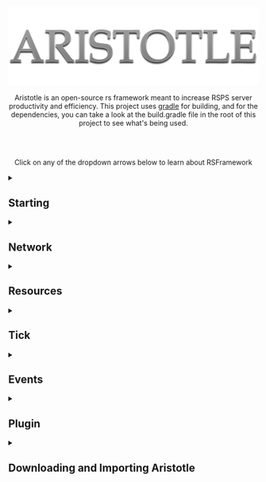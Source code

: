 <p align="center">
  <img src="Logo.png">
</p>


<p align="center">
Aristotle is an open-source rs framework meant to increase RSPS server productivity and efficiency. This project uses <a href="https://gradle.org/">gradle</a> for building, and for the dependencies, you can take a look at the build.gradle file in the root of this project to see what's being used.
</p>
<br>
<br>
<p align="center">Click on any of the dropdown arrows below to learn about RSFramework</p>

<details><summary><h2>Starting</h2></summary>
<p>

### Starting the framework from your server
```java
  RSFramework.run(Application.class); // The Application.class should be substituted with your main class from your lowest level package
```

### Specifying the log level
```java
  /**
   * Place this piece of code in the main method BEFORE anything else.
   * Replace the "DEBUG" with your preferred log level
   */
  System.setProperty("org.slf4j.simpleLogger.defaultLogLevel", "DEBUG");
```
</p>
</details>

<details><summary><h2>Network</h2></summary>
<p>

### Binding to a port

This is the only way to start the network from the framework
```java
  HandShakeCoder defaultCoder = ...
  RSFramework.bind(43594, defaultCoder);
```

The network requires some kind of default coder to handle the encoding and decoding of the network messages. From that default coder, you can assign new coders using ```session.setCoder(RSCoder)``` This is also shown in the example below...
```java
public class HandshakeCoder implements RSSessionCoder {
	private static final byte JS5 = 15;
	private static final byte LOGIN = 14;

	@Override
	public void decode(RSNetworkSession session, RSStream stream, List<Object> out) {
		int request = stream.readUnsignedByte();
		if (request == JS5) {
			... // handling js5 variables and responses

			session.setCoder(new CacheUpdateCoder());
		} else if (request == LOGIN) {
			... // handling login variables and responses
			session.setCoder(new LoginCoder());
		}
	}

	@Override
	public RSStream encode(RSNetworkSession session, RSStream in) {
		return in;
	}

}
```

### Implementing an RSSessionCoder

Coders will handle the encoding and decoding of messages or frames. If there is no encoding done, you can just return the ```in``` parameter of the ```encode(RSNetworkSession, RSStream)``` method, otherwise return the encoded message as an *RSStream*. If you are sending any outgoing messages, they are to be added to the ```out``` list in the ```decode(RSNetworkSession, RSStream, List<Object>)``` method

### RSFrame and RSStream

An *RSFrame* is just an extension of the *RSStream* class, but with an opcode and header. Below is shown an example of creating different RSFrames...
```java
RSFrame varShortFrame = RSFrame.varShort(0); // header type is var_short with opcode of 0
RSFrame varByteFrame = RSFrame.varByte(0); // header type is var_short with opcode of 0
RSFrame standardFrame = RSFrame.standard(0); // header type is var_short with opcode of 0
```

_By usual definition, what makes a frame is a message with a corresponding operation code, so that is why it is called RSFrame._ 

### RSNetworkSession

The *RSNetworkSession* holds the *Channel*, the *RSSessionCoder*, and other attributes for the network. As shown above, you can set the coder from the session variable passed through other coders, and this originates from the default coder that is usually set on application startup. The *Channel* of the session is just from the io.netty.channel package of netty 4.1.36 and will hold various methods to handle what happens with the channel. Attributes can be set to the session as well, which connects directly to the channel. These attributes are used for setting any values to the connection while the session is active. Below is an example of using the attributes and also writing to the session...
```java
public class LoginCoder implements RSSessionCoder {

	@Override
	public void decode(RSNetworkSession session, RSStream in, List<Object> out) {
		... // login variables and functionality
	
		Player player = new Player();
		session.set("Player", player);
	}
	
	... // other methods and functionality
}

/**
 * This may be a class you use for world request packet handling in the lobby
 */
public class WorldRequest {
	
	// This is an example class not part of the framework
	public void handleFrame(RSNetworkSession session, RSFrame frame) {
		Player player = session.get("Player", Player.class); // getting the player object from the session for some reason
		
		RSFrame worldResponse = RSFrame.varShort(80);
		worldResponse.writeByte(1);
		worldResponse.writeShort(2);
		worldResponse.writeInt(3);
		...
		
		session.write(worldResponse);
	}
	
}
```
</p>
</details>
<details><summary><h2>Resources</h2></summary>
<p>

### RSResource and RSResourceWorker

The *Resource* class is meant to handle any file loading/saving or large calculations you might want done off the main thread. This can include loading account files, caches, xteas, or maybe creating dynamic maps/instances for your server. The ```queue()``` method in the *Resource* class is used to queue the resource to the *RSResourceWorker* class for loading. This is equivalent to calling ```RSFramework.queueResource(RSResource)``` Below is show an example of the *RSResource* in action...
```java
@RequiredArgsConstructor
public class AccountResource implements RSResource<Account> {

	private final String username;

	@Override
	public Account load() throws Exception {
		Account account;
		
		File file = new File("./accounts/" + username + ".json");
		if (file.exists()) {
			account = loadAccount();
		} else {
			account = createAccount();
		}
		
		return account;
	}

	@Override
	public void finish(Account account) {
		loginAccount();
	}

}

AccountResource resource = new AccountResource("CowK1ll3r");
resource.queue(); // queue the resource for loading, and once it is finished, the ```finish(T)``` method will be called and you can handle the object from there
```
</p>
</details>

<details><summary><h2>Tick</h2></summary>
<p>

## Ticks

The *RSTick* class is easy to use and can be added to the *RSTickWorker* in two different ways. You can call ```RSFramework.addTick(RSTick)``` or you can create a new *RSTick* and call the ```start()``` method of that tick. Below is an example of different tick usages...
```java
/**
 * Fancy lambda. The tick has a delay of 1000ms and stops if the tick occurs 10
 * times
 */
RSTick.of(t -> System.out.println("Hello, World: " + t.occurrences())).
	.delay(1000)
	.stopIf(RSTick.occurrs(10))
	.start();

/**
 * This is an example of the above functionality without all the fancy lambda
 */
new RSTick() {

	@Override
	protected void tick() {
		if (this.occurrences() == 10) {
			stop();
		}
		System.out.println("Hello, World: " + this.occurrences());
	}

}.delay(1000).start();
```
The stopPredicate of the tick is just a condition, that if passes as true, will stop the tick. So, let's say you want the tick to stop when a player reaches a certain location, you could use ```tick.stopIf(t -> p.getLocation().equals(new location(3222, 3222)))``` the ```delay(long)``` method can also be called from within the tick to change its delay even while it is running. The ```restart()``` method will just reset the occurences and the stop predicate.

</p>
</details>


<details><summary><h2>Events</h2></summary>
<p>

*The RSController annotation is expected for more uses in the future, but as of now, it's only for events*

### RSController and RSEventMethod

The *RSController* is an annotation meant for any class expected to handle events. The framework will search for any classes that have ```@RSController``` within the lowest level package from where you called ```RSFramework.run(Class<?>)``` If there is a method that has the ```@RSEventMethod```, then that method will be registered as an 'invoker' that will also correspond to the event type within the parameters of that method. For example, if you were to have a class with this method: ```onUseItem(UseItemEvent event)``` then that method will be an invoker for the UseItemEvent class.

To post an event of any kind, you use the ```RSFramework.post(Object)``` method. No events have to be registered to the framework, but there does have to be a method with that event as a parameter for anything to be invoked.

Below is an example of using the event system...

The controller
```java
@RSController
public class TestController {

	@RSEventMethod
	public void sayHello(TestHelloEvent event) {
		System.out.println(event.message());
	}

}
```

The event class
```java
public record TestHelloEvent(String message) {}
```

Posting the event
```java
TestHelloEvent event = new TestHelloEvent("Hello World");
RSFramework.post(event);
```

</p>
</details>


<details><summary><h2>Plugin</h2></summary>
<p>

### Loading Plugins

*Plugins allow for a modular-type project where you can keep content separated from the core project.*

Jar files are the only supported way for plugins and can be loaded as such...
```java
	File dir = new File(ClassLoader.getSystemResource("MyPlugin.jar").toURI());
	RSFramework.loadPlugin(dir);
```

</p>
</details>

<details><summary><h2>Downloading and Importing Aristotle</h2></summary>
<p>

## Downloading

### Download Aristotle through Github Desktop

If you have <a href="https://desktop.github.com/">GitHub Desktop</a>, you can go to:

1. File
2. Clone repository...
3. URL tab
4. Paste https://github.com/tehnewb/Aristotle.git into the URL text field
5. Choose the path you want the repository to go into
6. Click "Clone"

### Download Aristotle through github.com ZIP

1. Click on the green Code button at the top-right hand side of this repository
2. Click Download ZIP

### Download Aristotle through command line:

1. Open your terminal
2. Go to your preferred directory using the 'cd' command
3. Type git clone https://github.com/tehnewb/Aristotle.git


## Importing

### Eclipse

1. Click File -> Import...
2. Gradle -> Existing Gradle Project
3. Enter the project directory in the Project root directory field
4. Click Finish


### IntelliJ

1. Go to your welcome screen
2. Click Get from VCS
3. Make sure the Version Control dropdown has Git selected
4. Type https://github.com/tehnewb/Aristotle into the URL field
5. Choose your preferred directory
6. Click Clone

</p>
</details>
